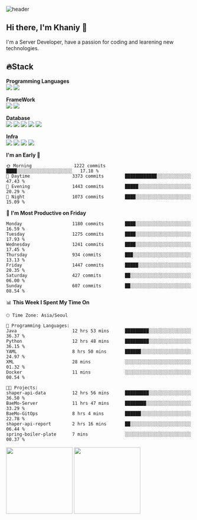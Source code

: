 ![header](https://capsule-render.vercel.app/api?type=soft&text=Welcome!&color=auto&height=200&section=header&fontSize=70)

## Hi there, I'm Khaniy 👋
I'm a Server Developer, have a passion for coding and learening new technologies.
<!-- <br> 📫 Email : kangh1596@gmail.com 
<br> 📝 Blog  : khan03.tistory.com/
<br> <img src="https://img.shields.io/badge/Email-222222?style=for-the-badge&logo=Gmail&logoColor=white">
<br> <img src="https://img.shields.io/badge/Blog -222222?style=for-the-badge&logo=Tistory&logoColor=white">
[hank0302's Blog](https://khan03.tistory.com/)
-->
## 🔥Stack 

**Programming Languages** <br>
 <img src="https://img.shields.io/badge/JAVA-E6522C?style=for-the-badge&logo=Java&logoColor=white">
 <img src="https://img.shields.io/badge/Python-3776AB?style=for-the-badge&logo=python&logoColor=white">

**FrameWork** <br>
<img src="https://img.shields.io/badge/SpringBoot-6DB33F?style=for-the-badge&logo=SpringBoot&logoColor=white">
<img src="https://img.shields.io/badge/FastAPI-009688?style=for-the-badge&logo=FastAPI&logoColor=white">

**Database** <br>
<img src="https://img.shields.io/badge/MySQL-4479A1?style=for-the-badge&logo=MySQL&logoColor=white">
<img src="https://img.shields.io/badge/MariaDB-003545?style=for-the-badge&logo=MariaDB&logoColor=white">
<img src="https://img.shields.io/badge/MongoDB-47A248?style=for-the-badge&logo=MongoDB&logoColor=white">
<img src="https://img.shields.io/badge/Redis-DC382D?style=for-the-badge&logo=Redis&logoColor=white">
<img src="https://img.shields.io/badge/PostgreSQL-4169E1?style=for-the-badge&logo=PostgreSQL&logoColor=white">

**Infra** <br>
<img src="https://img.shields.io/badge/Docker-2496ED?style=for-the-badge&logo=Docker&logoColor=white">
<img src="https://img.shields.io/badge/Kubernetes-326CE5?style=for-the-badge&logo=Kubernetes&logoColor=white">
<img src="https://img.shields.io/badge/Prometheus-E6522C?style=for-the-badge&logo=prometheus&logoColor=white">
<img src="https://img.shields.io/badge/Grafana-F46800?style=for-the-badge&logo=grafana&logoColor=white">

<!--START_SECTION:waka-->
**I'm an Early 🐤** 

```text
🌞 Morning                1222 commits        ████░░░░░░░░░░░░░░░░░░░░░   17.18 % 
🌆 Daytime                3373 commits        ████████████░░░░░░░░░░░░░   47.43 % 
🌃 Evening                1443 commits        █████░░░░░░░░░░░░░░░░░░░░   20.29 % 
🌙 Night                  1073 commits        ████░░░░░░░░░░░░░░░░░░░░░   15.09 % 
```
📅 **I'm Most Productive on Friday** 

```text
Monday                   1180 commits        ████░░░░░░░░░░░░░░░░░░░░░   16.59 % 
Tuesday                  1275 commits        ████░░░░░░░░░░░░░░░░░░░░░   17.93 % 
Wednesday                1241 commits        ████░░░░░░░░░░░░░░░░░░░░░   17.45 % 
Thursday                 934 commits         ███░░░░░░░░░░░░░░░░░░░░░░   13.13 % 
Friday                   1447 commits        █████░░░░░░░░░░░░░░░░░░░░   20.35 % 
Saturday                 427 commits         ██░░░░░░░░░░░░░░░░░░░░░░░   06.00 % 
Sunday                   607 commits         ██░░░░░░░░░░░░░░░░░░░░░░░   08.54 % 
```


📊 **This Week I Spent My Time On** 

```text
🕑︎ Time Zone: Asia/Seoul

💬 Programming Languages: 
Java                     12 hrs 53 mins      █████████░░░░░░░░░░░░░░░░   36.37 % 
Python                   12 hrs 48 mins      █████████░░░░░░░░░░░░░░░░   36.15 % 
YAML                     8 hrs 50 mins       ██████░░░░░░░░░░░░░░░░░░░   24.97 % 
XML                      28 mins             ░░░░░░░░░░░░░░░░░░░░░░░░░   01.32 % 
Docker                   11 mins             ░░░░░░░░░░░░░░░░░░░░░░░░░   00.54 % 

🐱‍💻 Projects: 
shaper-api-data          12 hrs 56 mins      █████████░░░░░░░░░░░░░░░░   36.50 % 
BaeMo-Server             11 hrs 47 mins      ████████░░░░░░░░░░░░░░░░░   33.29 % 
BaeMo-GitOps             8 hrs 4 mins        ██████░░░░░░░░░░░░░░░░░░░   22.78 % 
shaper-api-report        2 hrs 16 mins       ██░░░░░░░░░░░░░░░░░░░░░░░   06.44 % 
spring-boiler-plate      7 mins              ░░░░░░░░░░░░░░░░░░░░░░░░░   00.37 % 
```


<!--END_SECTION:waka-->
<p>
  <img height="180em" src="https://github-readme-stats-khaniys-projects.vercel.app/api?username=khaniy&show_icons=true&include_all_commits=true&theme=dracula">
  <img height="180em" src="https://github-readme-stats-khaniys-projects.vercel.app/api/top-langs?username=khaniy&layout=compact&theme=dracula">
</p>

